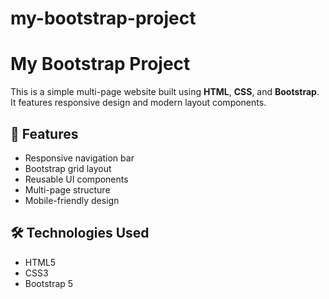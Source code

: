 # my-bootstrap-project

# My Bootstrap Project

This is a simple multi-page website built using **HTML**, **CSS**, and **Bootstrap**. It features responsive design and modern layout components.

## 🚀 Features

- Responsive navigation bar
- Bootstrap grid layout
- Reusable UI components
- Multi-page structure
- Mobile-friendly design

## 🛠 Technologies Used

- HTML5
- CSS3
- Bootstrap 5

